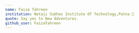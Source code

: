 ```yaml
---
name: Faiza Tahreen
institution: Netaji Subhas Institute Of Technology,Patna 🚩
quote: Say yes to New Adventures.
github_user: FaizaTahreen
---
```

